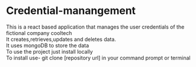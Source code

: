 # Credential-manangement
This is a react based application that manages the user credentials of the fictional company cooltech <br>
It creates,retrieves,updates and deletes data. <br>
It uses mongoDB to store the data<br>
To use the project just install locally<br>
To install use- git clone [repository url] in your command prompt or terminal
